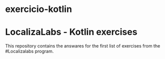 # exercicio-kotlin
# LocalizaLabs - Kotlin exercises

This repository contains the answares for the first list of exercises from the #Localizalabs program.
